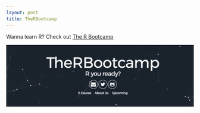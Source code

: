 ```yaml
---
layout: post
title: TheRBootcamp
---
```


Wanna learn R? Check out <a href="https://www.rbootcamp.com">The R Bootcamp</a><br>
<p align = "center"><img src="/images/rbootcamp.png" alt="no image found" width="720" align="middle"/></p>
